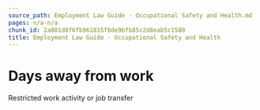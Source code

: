 ```yaml
---
source_path: Employment Law Guide - Occupational Safety and Health.md
pages: n/a-n/a
chunk_id: 2a081d8f6fb961815f8de9bfb85c2d8eab5c1580
title: Employment Law Guide - Occupational Safety and Health
---
```

# Days away from work

Restricted work activity or job transfer
